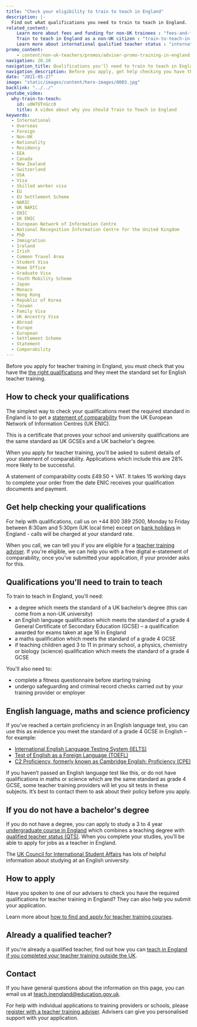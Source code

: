 ```yaml
---
title: "Check your eligibility to train to teach in England"
description: |-
  Find out what qualifications you need to train to teach in England. 
related_content:
    Learn more about fees and funding for non-UK trainees : "fees-and-funding-for-non-uk-trainees"
    Train to teach in England as a non-UK citizen : "train-to-teach-in-england-as-an-international-student"
    Learn more about international qualified teacher status : "international-qualified-teacher-status"
promo_content:
    - content/non-uk-teachers/promos/adviser-promo-training-in-england
navigation: 20.20
navigation_title: Qualifications you'll need to train to teach in England
navigation_description: Before you apply, get help checking you have the correct qualifications for English teacher training.
date: "2021-05-27"
image: "static/images/content/hero-images/0003.jpg"
backlink: "../../"
youtube_video:
  why-train-to-teach:
    id: u0W7UTnGcc0
    title: A video about why you should Train to Teach in England
keywords:
  - International
  - Overseas
  - Foreign
  - Non-UK
  - Nationality
  - Residency
  - EEA
  - Canada
  - New Zealand
  - Switzerland
  - USA
  - Visa
  - Skilled worker visa
  - EU
  - EU Settlement Scheme
  - NARIC
  - UK NARIC
  - ENIC
  - UK ENIC
  - European Network of Information Centre
  - National Recognition Information Centre for the United Kingdom
  - PhD
  - Immigration
  - Ireland
  - Irish
  - Common Travel Area
  - Student Visa
  - Home Office
  - Graduate Visa
  - Youth Mobility Scheme
  - Japan
  - Monaco
  - Hong Kong
  - Republic of Korea
  - Taiwan
  - Family Visa
  - UK Ancestry Visa
  - Abroad
  - Europe
  - European
  - Settlement Scheme
  - Statement
  - Comparability
---
```


Before you apply for teacher training in England, you must check that you have the [the right qualifications](#qualifications-youll-need-to-train-to-teach) and they meet the standard set for English teacher training. 
 
## How to check your qualifications

The simplest way to check your qualifications meet the required standard in England is to get a [statement of comparability](https://enic.org.uk/Qualifications/SOC/Default.aspx) from the UK European Network of Information Centres (UK ENIC). 

This is a certificate that proves your school and university qualifications are the same standard as UK GCSEs and a UK bachelor's degree.

When you apply for teacher training, you'll be asked to submit details of your statement of comparability. Applications which include this are 28% more likely to be successful. 

A statement of comparability costs £49.50 + VAT. It takes 15 working days to complete your order from the date ENIC receives your qualification documents and payment.

## Get help checking your qualifications

For help with qualifications, call us on +44 800 389 2500, Monday to Friday between 8:30am and 5:30pm (UK local time) except on [bank holidays](https://www.gov.uk/bank-holidays) in England - calls will be charged at your standard rate.

When you call, we can tell you if you are eligible for a [teacher training adviser](/teacher-training-advisers). If you're eligible, we can help you with a free digital e-statement of comparability, once you’ve submitted your application, if your provider asks for this.


## Qualifications you'll need to train to teach

To train to teach in England, you'll need:

* a degree which meets the standard of a UK bachelor’s degree (this can come from a non-UK university)
* an English language qualification which meets the standard of a grade 4 General Certificate of Secondary Education (GCSE) – a qualification awarded for exams taken at age 16 in England
* a maths qualification which meets the standard of a grade 4 GCSE
* if teaching children aged 3 to 11 in primary school, a physics, chemistry or biology (science) qualification which meets the standard of a grade 4 GCSE

You'll also need to:

* complete a fitness questionnaire before starting training
* undergo safeguarding and criminal record checks carried out by your training provider or employer

## English language, maths and science proficiency

If you’ve reached a certain proficiency in an English language test, you can use this as evidence you meet the standard of a grade 4 GCSE in English – for example: 

* [International English Language Testing System (IELTS)](https://www.ielts.org/)
* [Test of English as a Foreign Language (TOEFL)](https://www.ets.org/toefl)
* [C2 Proficiency, formerly known as Cambridge English: Proficiency (CPE)](https://www.cambridgeenglish.org/exams-and-tests/proficiency/)  

If you haven’t passed an English language test like this, or do not have qualifications in maths or science which are the same standard as grade 4 GCSE, some teacher training providers will let you sit tests in these subjects. It’s best to contact them to ask about their policy before you apply. 

## If you do not have a bachelor's degree

If you do not have a degree, you can apply to study a 3 to 4 year [undergraduate course in England](https://www.ucas.com/postgraduate/teacher-training/applying-teacher-training/find-teacher-training-programmes) which combines a teaching degree with [qualified teacher status (QTS)](https://www.gov.uk/guidance/qualified-teacher-status-qts). When you complete your studies, you’ll be able to apply for jobs as a teacher in England.

The [UK Council for International Student Affairs](https://www.ukcisa.org.uk/) has lots of helpful information about studying at an English university.

## How to apply

Have you spoken to one of our advisers to check you have the required qualifications for teacher training in England? They can also help you submit your application. 

Learn more about [how to find and apply for teacher training courses](/non-uk-teachers/train-to-teach-in-england-as-an-international-student#find-and-apply-for-teacher-training-courses).

## Already a qualified teacher?

If you're already a qualified teacher, find out how you can [teach in England if you completed your teacher training outside the UK](/non-uk-teachers/teach-in-england-if-you-trained-overseas).

## Contact

If you have general questions about the information on this page, you can email us at teach.inengland@education.gov.uk.

For help with individual applications to training providers or schools, please [register with a teacher training adviser](/teacher-training-adviser/sign_up/identity). Advisers can give you personalised support with your application.
